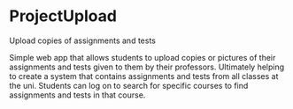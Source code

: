 # ProjectUpload
Upload copies of assignments and tests

Simple web app that allows students to upload copies or pictures of their assignments and tests given to them by their professors.
Ultimately helping to create a system that contains assignments and tests from all classes at the uni.
Students can log on to search for specific courses to find assignments and tests in that course.
